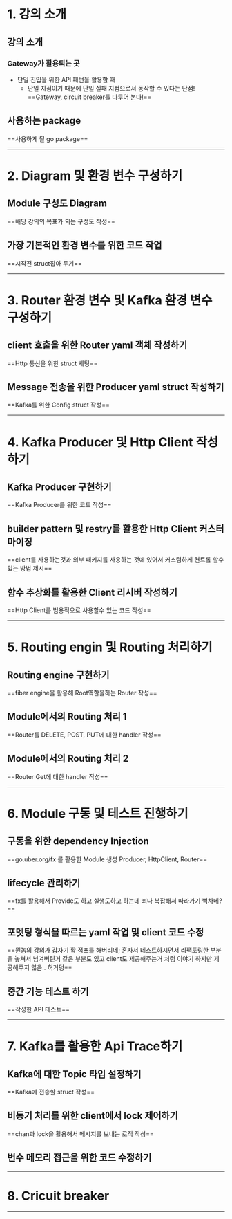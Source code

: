 # 1. 강의 소개
## 강의 소개

### Gateway가 활용되는 곳
- 단일 진입을 위한 API 패턴을 활용할 때
	- 단일 지점이기 때문에 단일 실패 지점으로서 동작할 수 있다는 단점!
==Gateway, circuit breaker를 다루어 본다!==
## 사용하는 package
==사용하게 될 go package==
****
# 2. Diagram 및 환경 변수 구성하기
## Module 구성도 Diagram
==해당 강의의 목표가 되는 구성도 작성==
## 가장 기본적인 환경 변수를 위한 코드 작업
==시작전 struct잡아 두기==
****
# 3. Router 환경 변수 및 Kafka 환경 변수 구성하기
## client 호출을 위한 Router yaml 객체 작성하기
==Http 통신을 위한 struct 세팅==
## Message 전송을 위한 Producer yaml struct 작성하기
==Kafka를 위한 Config struct 작성==
****
# 4. Kafka Producer 및 Http Client 작성하기
## Kafka Producer 구현하기
==Kafka Producer를 위한 코드 작성==
## builder pattern 및 restry를 활용한 Http Client 커스터마이징
==client를 사용하는것과 외부 패키지를 사용하는 것에 있어서 커스텀하게 컨트롤 할수 있는 방법 제시==
## 함수 추상화를 활용한 Client 리시버 작성하기
==Http Client를 범용적으로 사용할수 있는 코드 작성==
****
# 5. Routing engin 및 Routing 처리하기
## Routing engine 구현하기
==fiber engine을 활용해 Root역할을하는 Router 작성==
## Module에서의 Routing 처리 1
==Router를 DELETE, POST, PUT에 대한 handler 작성==
## Module에서의 Routing 처리 2
==Router Get에 대한 handler 작성==
****
# 6. Module 구동 및 테스트 진행하기
## 구동을 위한 dependency Injection
==go.uber.org/fx 를 활용한 Module 생성 Producer, HttpClient, Router==
## lifecycle 관리하기
==fx를 활용해서 Provide도 하고 실행도하고 하는데 꾀나 복잡해서 따라가기 벅차네?==
## 포멧팅 형식을 따르는 yaml 작업 및 client 코드 수정
==뭔놈의 강의가 갑자기 확 점프를 해버리네; 혼자서 테스트하시면서 리팩토링한 부분을 놓쳐서 넘겨버린거 같은 부분도 있고 client도 제공해주는거 처럼 이야기 하지만 제공해주지 않음.. 허거덩==
## 중간 기능 테스트 하기
==작성한 API 테스트==
****
# 7. Kafka를 활용한 Api Trace하기
## Kafka에 대한 Topic 타입 설정하기
==Kafka에 전송할 struct 작성==
## 비동기 처리를 위한 client에서 lock 제어하기
==chan과 lock을 활용해서 메시지를 보내는 로직 작성==
## 변수 메모리 접근을 위한 코드 수정하기

****
# 8. Cricuit breaker

****
